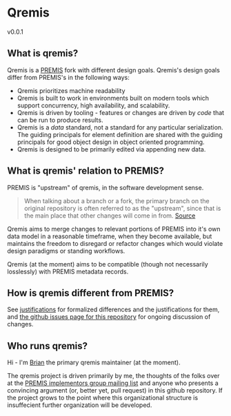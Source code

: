 # Qremis

v0.0.1

## What is qremis?

Qremis is a [PREMIS](http://www.loc.gov/standards/premis/) fork with different design goals. Qremis's design goals differ from PREMIS's in the following ways:

- Qremis prioritizes machine readability
- Qremis is built to work in environments built on modern tools which support concurrency, high availability, and scalability.
- Qremis is driven by tooling - features or changes are driven by _code_ that can be run to produce results.
- Qremis is a _data_ standard, not a standard for any particular serialization. The guiding principals for element definition are shared with the guiding principals for good object design in object oriented programming.
- Qremis is designed to be primarily edited via appending new data.

## What is qremis' relation to PREMIS?

PREMIS is "upstream" of qremis, in the software development sense.

> When talking about a branch or a fork, the primary branch on the original repository is often referred to as the "upstream", since that is the main place that other changes will come in from.
[Source](https://help.github.com/articles/github-glossary/)

Qremis aims to merge changes to relevant portions of PREMIS into it's own data model in a reasonable timeframe, when they become available, but maintains the freedom to disregard or refactor changes which would violate design paradigms or standing workflows.

Qremis (at the moment) aims to be compatible (though not necessarily losslessly) with PREMIS metadata records.

## How is qremis different from PREMIS?

See [justifications](justifications.md) for formalized differences and the justifications for them, and [the github issues page for this repository](https://github.com/bnbalsamo/qremis/issues) for ongoing discussion of changes.

## Who runs qremis?

Hi - I'm [Brian](mailto:balsamo@uchicago.edu) the primary qremis maintainer (at the moment).

The qremis project is driven primarily by me, the thoughts of the folks over at the [PREMIS implementors group mailing list](https://www.loc.gov/standards/premis/pig.html) and anyone who presents a convincing argument (or, better yet, pull request) in this github repository. If the project grows to the point where this organizational structure is insuffecient further organization will be developed.
